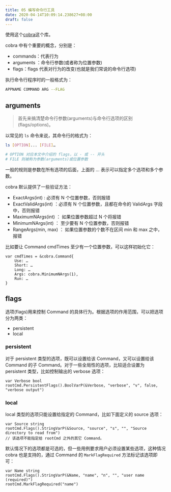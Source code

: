 ```yaml
---
title: 05 编写命令行工具
date: 2020-04-14T10:09:14.238627+08:00
draft: false
---
```


使用这个[cobra](github.com/spf13/cobra)这个库。

cobra 中有个重要的概念，分别是：

- commands：代表行为
- arguments ：命令行参数(或者称为位置参数)
- flags：flags 代表对行为的改变(也就是我们常说的命令行选项)

执行命令行程序时的一般格式为：

```bash
APPNAME COMMAND ARG --FLAG
```

## arguments

> 首先来搞清楚命令行参数(arguments)与命令行选项的区别(flags/options)。

以常见的 `ls` 命令来说，其命令行的格式为：

```bash
ls [OPTION]... [FILE]…

# OPTION 对应本文中介绍的 flags，以 - 或 -- 开头
# FILE 则被称为参数(arguments)或位置参数
```

一般的规则是参数在所有选项的后面，上面的 … 表示可以指定多个选项和多个参数。

cobra 默认提供了一些验证方法：

- ExactArgs(int) : 必须有 N 个位置参数，否则报错
- ExactValidArgs(int) ：必须有 N 个位置参数，且都在命令的 ValidArgs 字段中，否则报错
- MaximumNArgs(int) ： 如果位置参数超过 N 个将报错
- MinimumNArgs(int) ： 至少要有 N 个位置参数，否则报错
- RangeArgs(min, max) ： 如果位置参数的个数不在区间 min 和 max 之中，报错

比如要让 Command cmdTimes 至少有一个位置参数，可以这样初始化它：

```golang
var cmdTimes = &cobra.Command{
    Use: …
    Short: …
    Long: …
    Args: cobra.MinimumNArgs(1),
    Run: …
}
```

## flags

选项(flags)用来控制 Command 的具体行为。根据选项的作用范围，可以把选项分为两类：

- persistent
- local

### persistent

对于 persistent 类型的选项，既可以设置给该 Command，又可以设置给该 Command 的子 Command。对于一些全局性的选项，比较适合设置为 persistent 类型，比如控制输出的 verbose 选项：

```golang
var Verbose bool
rootCmd.PersistentFlags().BoolVarP(&Verbose, "verbose", "v", false, "verbose output")
```

### local

local 类型的选项只能设置给指定的 Command，比如下面定义的 source 选项：

```golang
var Source string
rootCmd.Flags().StringVarP(&Source, "source", "s", "", "Source directory to read from")
// 该选项不能指定给 rootCmd 之外的其它 Command。
```

默认情况下的选项都是可选的，但一些用例要求用户必须设置某些选项，这种情况 cobra 也是支持的，通过 Command 的 `MarkFlagRequired` 方法标记该选项即可：

```golang
var Name string
rootCmd.Flags().StringVarP(&Name, "name", "n", "", "user name (required)")
rootCmd.MarkFlagRequired("name")
```
